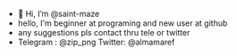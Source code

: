 - 👋 Hi, I’m @saint-maze
- hello, I'm beginner at programing and new user at github 
- any suggestions pls contact thru tele or twitter
- Telegram : @zip_png Twitter: @almamaref
